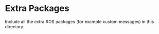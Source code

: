 # Extra Packages

Include all the extra ROS packages (for example custom messages) in this directory.